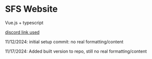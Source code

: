 # SFS Website

Vue.js + typescript

[discord link used](https://discord.gg/Y8uVhAqGsQ)

11/12/2024: initial setup commit: no real formatting/content

11/17/2024: Added built version to repo, still no real formatting/content